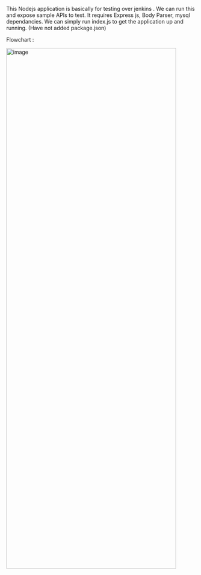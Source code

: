 This Nodejs application is basically for testing over jenkins .
We can run this and expose sample APIs to test.
It requires Express js, Body Parser, mysql dependancies.
We can simply run index.js to get the application up and running.
(Have not added package.json)

Flowchart : 

<img width="451" height="1379" alt="image" src="https://github.com/user-attachments/assets/faa4526d-b915-479c-89a8-54050bc6301a" />
